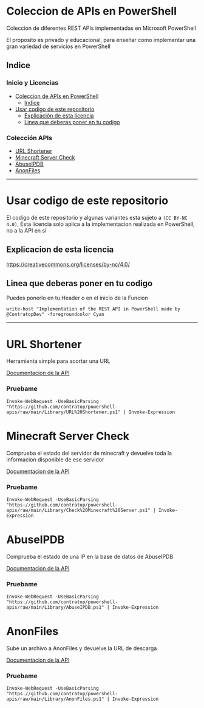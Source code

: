 # Coleccion de APIs en PowerShell
Coleccion de diferentes REST APIs implementadas en Microsoft PowerShell

El proposito es privado y educacional, para enseñar como implementar una gran variedad de servicios en PowerShell

## Indice
### Inicio y Licencias
- [Coleccion de APIs en PowerShell](#coleccion-de-apis-en-powershell)
  * [Indice](#Indice)
- [Usar codigo de este repositorio](#usar-codigo-de-este-repositorio)
  * [Explicación de esta licencia](#explicacion-de-esta-licencia)
  * [Linea que deberas poner en tu codigo](#linea-que-deberas-poner-en-tu-codigo)
### Colección APIs
- [URL Shortener](#url-shortener)
- [Minecraft Server Check](#Minecraft-Server-Check)
- [AbuseIPDB](#AbuseIPDB)
- [AnonFiles](#AnonFiles)


---


# Usar codigo de este repositorio
El codigo de este repositorio y algunas variantes esta sujeto a ````(CC BY-NC 4.0)````, Esta licencia solo aplica a la implementacion realizada en PowerShell, no a la API en sí

## Explicacion de esta licencia
https://creativecommons.org/licenses/by-nc/4.0/


## Linea que deberas poner en tu codigo
Puedes ponerlo en tu Header o en el inicio de la Funcion
````
write-host "Implementation of the REST API in PowerShell made by @ContratopDev" -foregroundcolor Cyan
````

---

# URL Shortener
Herramienta simple para acortar una URL

[Documentacion de la API](https://cleanuri.com/docs)
### Pruebame
````
Invoke-WebRequest -UseBasicParsing "https://github.com/contratop/powershell-apis/raw/main/Library/URL%20Shortener.ps1" | Invoke-Expression
````


# Minecraft Server Check
Comprueba el estado del servidor de minecraft y devuelve toda la informacion disponible de ese servidor

[Documentacion de la API](https://api.mcsrvstat.us/)
### Pruebame
````
Invoke-WebRequest -UseBasicParsing "https://github.com/contratop/powershell-apis/raw/main/Library/Check%20Minecraft%20Server.ps1" | Invoke-Expression
````

# AbuseIPDB
Comprueba el estado de una IP en la base de datos de AbuseIPDB

[Documentacion de la API](https://docs.abuseipdb.com/#check-endpoint)
### Pruebame
````
Invoke-WebRequest -UseBasicParsing "https://github.com/contratop/powershell-apis/raw/main/Library/AbuseIPDB.ps1" | Invoke-Expression
````

# AnonFiles
Sube un archivo a AnonFiles y devuelve la URL de descarga

[Documentacion de la API](https://anonfiles.com/docs/api)
### Pruebame
````
Invoke-WebRequest -UseBasicParsing "https://github.com/contratop/powershell-apis/raw/main/Library/AnonFiles.ps1" | Invoke-Expression
````



